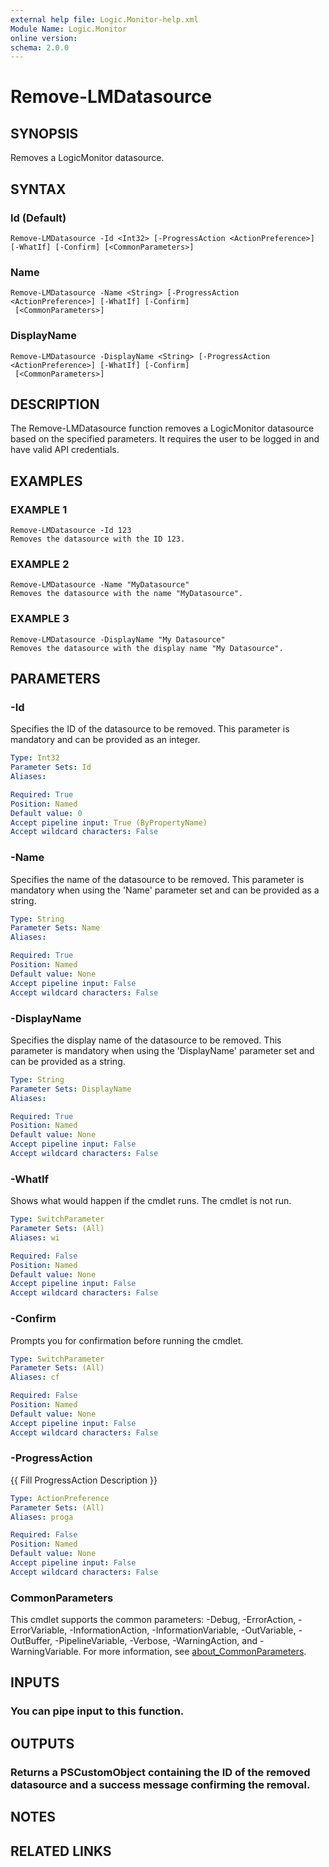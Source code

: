 ```yaml
---
external help file: Logic.Monitor-help.xml
Module Name: Logic.Monitor
online version:
schema: 2.0.0
---
```


# Remove-LMDatasource

## SYNOPSIS
Removes a LogicMonitor datasource.

## SYNTAX

### Id (Default)
```
Remove-LMDatasource -Id <Int32> [-ProgressAction <ActionPreference>] [-WhatIf] [-Confirm] [<CommonParameters>]
```

### Name
```
Remove-LMDatasource -Name <String> [-ProgressAction <ActionPreference>] [-WhatIf] [-Confirm]
 [<CommonParameters>]
```

### DisplayName
```
Remove-LMDatasource -DisplayName <String> [-ProgressAction <ActionPreference>] [-WhatIf] [-Confirm]
 [<CommonParameters>]
```

## DESCRIPTION
The Remove-LMDatasource function removes a LogicMonitor datasource based on the specified parameters.
It requires the user to be logged in and have valid API credentials.

## EXAMPLES

### EXAMPLE 1
```
Remove-LMDatasource -Id 123
Removes the datasource with the ID 123.
```

### EXAMPLE 2
```
Remove-LMDatasource -Name "MyDatasource"
Removes the datasource with the name "MyDatasource".
```

### EXAMPLE 3
```
Remove-LMDatasource -DisplayName "My Datasource"
Removes the datasource with the display name "My Datasource".
```

## PARAMETERS

### -Id
Specifies the ID of the datasource to be removed.
This parameter is mandatory and can be provided as an integer.

```yaml
Type: Int32
Parameter Sets: Id
Aliases:

Required: True
Position: Named
Default value: 0
Accept pipeline input: True (ByPropertyName)
Accept wildcard characters: False
```

### -Name
Specifies the name of the datasource to be removed.
This parameter is mandatory when using the 'Name' parameter set and can be provided as a string.

```yaml
Type: String
Parameter Sets: Name
Aliases:

Required: True
Position: Named
Default value: None
Accept pipeline input: False
Accept wildcard characters: False
```

### -DisplayName
Specifies the display name of the datasource to be removed.
This parameter is mandatory when using the 'DisplayName' parameter set and can be provided as a string.

```yaml
Type: String
Parameter Sets: DisplayName
Aliases:

Required: True
Position: Named
Default value: None
Accept pipeline input: False
Accept wildcard characters: False
```

### -WhatIf
Shows what would happen if the cmdlet runs.
The cmdlet is not run.

```yaml
Type: SwitchParameter
Parameter Sets: (All)
Aliases: wi

Required: False
Position: Named
Default value: None
Accept pipeline input: False
Accept wildcard characters: False
```

### -Confirm
Prompts you for confirmation before running the cmdlet.

```yaml
Type: SwitchParameter
Parameter Sets: (All)
Aliases: cf

Required: False
Position: Named
Default value: None
Accept pipeline input: False
Accept wildcard characters: False
```

### -ProgressAction
{{ Fill ProgressAction Description }}

```yaml
Type: ActionPreference
Parameter Sets: (All)
Aliases: proga

Required: False
Position: Named
Default value: None
Accept pipeline input: False
Accept wildcard characters: False
```

### CommonParameters
This cmdlet supports the common parameters: -Debug, -ErrorAction, -ErrorVariable, -InformationAction, -InformationVariable, -OutVariable, -OutBuffer, -PipelineVariable, -Verbose, -WarningAction, and -WarningVariable. For more information, see [about_CommonParameters](http://go.microsoft.com/fwlink/?LinkID=113216).

## INPUTS

### You can pipe input to this function.
## OUTPUTS

### Returns a PSCustomObject containing the ID of the removed datasource and a success message confirming the removal.
## NOTES

## RELATED LINKS

